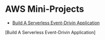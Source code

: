 # AWS Mini-Projects

- [Build A Serverless Event-Drivin Application]()






[Build A Serverless Event-Drivin Application]
